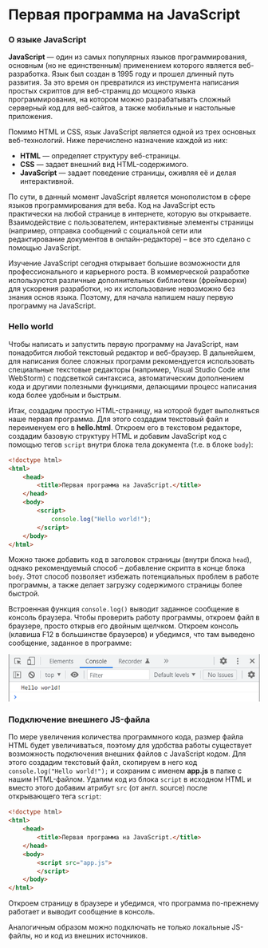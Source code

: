 # Первая программа на JavaScript



### О языке JavaScript

**JavaScript** — один из самых популярных языков программирования, основным (но не единственным) применением которого является веб-разработка. Язык был создан в 1995 году и прошел длинный путь развития. За это время он превратился из инструмента написания простых скриптов для веб-страниц до мощного языка программирования, на котором можно разрабатывать сложный серверный код для веб-сайтов, а также мобильные и настольные приложения.

Помимо HTML и CSS, язык JavaScript является одной из трех основных веб-технологий. Ниже перечислено назначение каждой из них:

- **HTML** — определяет структуру веб-страницы.
- **CSS** — задает внешний вид HTML-содержимого.
- **JavaScript** — задает поведение страницы, оживляя её и делая интерактивной.

По сути, в данный момент JavaScript является монополистом в сфере языков программирования для веба. Код на JavaScript есть практически на любой странице в интернете, которую вы открываете. Взаимодействие с пользователем, интерактивные элементы страницы (например, отправка сообщений с социальной сети или редактирование документов в онлайн-редакторе) – все это сделано с помощью JavaScript.

Изучение JavaScript сегодня открывает большие возможности для профессионального и карьерного роста. В коммерческой разработке используются различные дополнительных библиотеки (фреймворки) для ускорения разработки, но их использование невозможно без знания основ языка. Поэтому, для начала напишем нашу первую программу на JavaScript.



### Hello world

Чтобы написать и запустить первую программу на JavaScript, нам понадобится любой текстовый редактор и веб-браузер. В дальнейшем, для написания более сложных программ рекомендуется использовать специальные текстовые редакторы (например, Visual Studio Code или WebStorm) с подсветкой синтаксиса, автоматическим дополнением кода и другими полезными функциями, делающими процесс написания кода более удобным и быстрым.

Итак, создадим простую HTML-страницу, на которой будет выполняться наше первая программа. Для этого создадим текстовый файл и переименуем его в **hello.html**. Откроем его в текстовом редакторе, создадим базовую структуру HTML и добавим JavaScript код с помощью тегов `script` внутри блока тела документа (т.е. в блоке `body`):

```html
<!doctype html>
<html>
    <head>
        <title>Первая программа на JavaScript.</title>
    </head>
    <body>
        <script>
            console.log("Hello world!");
        </script>
    </body>
</html>
```

Можно также добавить код в заголовок страницы (внутри блока `head`), однако рекомендуемый способ – добавление скрипта в конце блока `body`. Этот способ позволяет избежать потенциальных проблем в работе программы, а также делает загрузку содержимого страницы более быстрой.

Встроенная функция `console.log()` выводит заданное сообщение в консоль браузера. Чтобы проверить работу программы, откроем файл в браузере, просто открыв его двойным щелчком. Откроем консоль (клавиша F12 в большинстве браузеров) и убедимся, что там выведено сообщение, заданное в программе:

![console-log](assets/console-hello.png)



### Подключение внешнего JS-файла

По мере увеличения количества программного кода, размер файла HTML будет увеличиваться, поэтому для удобства работы существует возможность подключения внешних файлов с JavaScript кодом. Для этого создадим текстовый файл, скопируем в него код `console.log("Hello world!");` и сохраним с именем **app.js** в папке с нашим HTML-файлом. Удалим код из блока `script` в исходном HTML и вместо этого добавим атрибут `src` (от англ. source) после открывающего тега `script`:

```html
<!doctype html>
<html>
    <head>
        <title>Первая программа на JavaScript.</title>
    </head>
    <body>
        <script src="app.js">
        </script>
    </body>
</html>
```

Откроем страницу в браузере и убедимся, что программа по-прежнему работает и выводит сообщение в консоль.

Аналогичным образом можно подключать не только локальные JS-файлы, но и код из внешних источников.